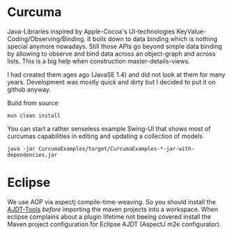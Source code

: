 # Curcuma

Java-Libraries inspired by Apple-Cocoa's UI-technologies KeyValue-Coding/Observing/Binding. It boils down to data binding which is nothing special anymore nowadays. Still those APIs go beyond simple data binding by allowing to observe and bind data across an object-graph and across lists. This is a big help when construction master-details-views.

I had created them ages ago (JavaSE 1.4) and did not look at them for many years. Development was mostly quick and dirty but I decided to put it on github anyway.

Build from source

`mvn clean install`

You can start a rather senseless example Swing-UI that shows most of curcumas capabilities in editing and updating a collection of models


`java -jar CurcumaExamples/target/CurcumaExamples-*-jar-with-dependencies.jar`


# Eclipse
We use AOP via aspectj compile-time-weaving. So you should install the [AJDT-Tools](http://www.eclipse.org/ajdt/downloads/index.php) *before* importing the maven projects into a workspace. When eclipse complains about a plugin lifetime not beeing covered install the Maven project configuration for Eclipse AJDT (AspectJ m2e configurator).
